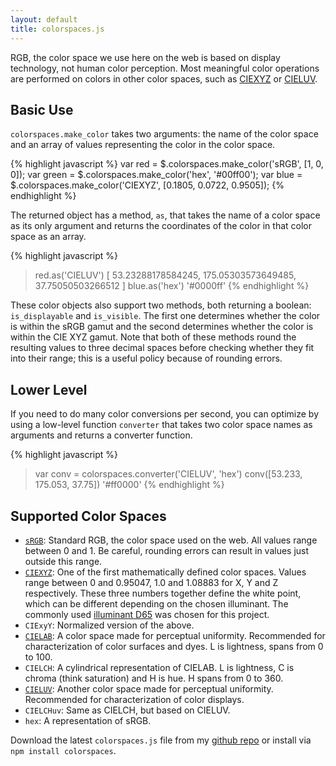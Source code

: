 ```yaml
---
layout: default
title: colorspaces.js
---
```


RGB, the color space we use here on the web is based on display technology, not human color perception. Most meaningful color operations are performed on colors in other color spaces, such as [CIEXYZ][CIEXYZ] or [CIELUV][CIELUV].

## Basic Use

`colorspaces.make_color` takes two arguments: the name of the color space and an array of values representing the color in the color space.

{% highlight javascript %}
var red = $.colorspaces.make_color('sRGB', [1, 0, 0]);
var green = $.colorspaces.make_color('hex', '#00ff00');
var blue = $.colorspaces.make_color('CIEXYZ', [0.1805, 0.0722, 0.9505]);
{% endhighlight %}

The returned object has a method, `as`, that takes the name of a color space as its only argument and returns the coordinates of the color in that color space as an array.

{% highlight javascript %}
> red.as('CIELUV')
[ 53.23288178584245, 175.05303573649485, 37.75050503266512 ]
> blue.as('hex')
'#0000ff'
{% endhighlight %}

These color objects also support two methods, both returning a boolean: `is_displayable` and `is_visible`. The first one determines whether the color is within the sRGB gamut and the second determines whether the color is within the CIE XYZ gamut. Note that both of these methods round the resulting values to three decimal spaces before checking whether they fit into their range; this is a useful policy because of rounding errors.

## Lower Level

If you need to do many color conversions per second, you can optimize by using a low-level function `converter` that takes two color space names as arguments and returns a converter function.

{% highlight javascript %}
> var conv = colorspaces.converter('CIELUV', 'hex')
> conv([53.233, 175.053, 37.75])
'#ff0000'
{% endhighlight %}

## Supported Color Spaces

 * [`sRGB`][sRGB]: Standard RGB, the color space used on the web. All values range between 0 and 1. Be careful, rounding errors can result in values just outside this range.
 * [`CIEXYZ`][CIEXYZ]: One of the first mathematically defined color spaces. Values range between 0 and 0.95047, 1.0 and 1.08883 for X, Y and Z respectively. These three numbers together define the white point, which can be different depending on the chosen illuminant. The commonly used [illuminant D65](http://en.wikipedia.org/wiki/Illuminant_D65) was chosen for this project.
 * `CIExyY`: Normalized version of the above.
 * [`CIELAB`][CIELAB]: A color space made for perceptual uniformity. Recommended for characterization of color surfaces and dyes. L is lightness, spans from 0 to 100.
 * `CIELCH`: A cylindrical representation of CIELAB. L is lightness, C is chroma (think saturation) and H is hue. H spans from 0 to 360.
 * [`CIELUV`][CIELUV]: Another color space made for perceptual uniformity. Recommended for characterization of color displays.
 * `CIELCHuv`: Same as CIELCH, but based on CIELUV.
 * `hex`: A representation of sRGB.

Download the latest `colorspaces.js` file from my [github repo](http://github.com/boronine/colorspaces.js) or install via `npm install colorspaces`.

[CIEXYZ]: http://en.wikipedia.org/wiki/CIE_1931_color_space
[CIELAB]: http://en.wikipedia.org/wiki/Lab_color_space
[sRGB]: http://en.wikipedia.org/wiki/SRGB
[CIELUV]: http://en.wikipedia.org/wiki/CIELUV

